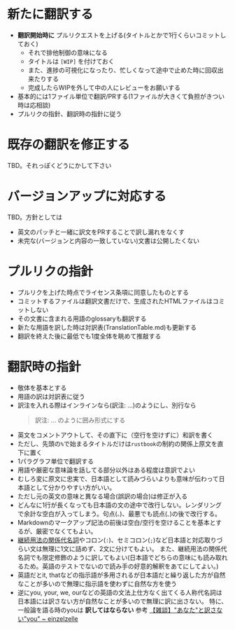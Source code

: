 # 新たに翻訳する

* **翻訳開始時に** プルリクエストを上げる(タイトルとかで1行くらいコミットしておく)
  + それで排他制御の意味になる
  + タイトルは `[WIP]` を付けておく
  + また、進捗の可視化になったり、忙しくなって途中で止めた時に回収出来たりする
  + 完成したらWIPを外して中の人にレビューをお願いする
* 基本的には1ファイル単位で翻訳/PRする(1ファイルが大きくて負担がきつい時は応相談)
* プルリクの指針、翻訳時の指針に従う

# 既存の翻訳を修正する

TBD。それっぽくどうにかして下さい

# バージョンアップに対応する

TBD。方針としては

* 英文のパッチと一緒に訳文をPRすることで訳し漏れをなくす
* 未完な(バージョンと内容の一致していない)文書は公開したくない

# プルリクの指針

* プルリクを上げた時点でライセンス条項に同意したものとする
* コミットするファイルは翻訳文書だけで、生成されたHTMLファイルはコミットしない
* その文書に含まれる用語のglossaryも翻訳する
* 新たな用語を訳した時は対訳表(TranslationTable.md)も更新する
* 翻訳を終えた後に最低でも1度全体を眺めて推敲する

# 翻訳時の指針

* 敬体を基本とする
* 用語の訳は対訳表に従う
* 訳注を入れる際はインラインなら(訳注: ...)のようにし、別行なら
  > 訳注: ...
  のように囲み形式にする
* 英文をコメントアウトして、その直下に（空行を空けずに）和訳を書く
* ただし、先頭の`%`で始まるタイトルだけは`rustbook`の制約の関係上原文を直下に置く
* 1パラグラフ単位で翻訳する
* 用語や厳密な意味論を話してる部分以外はある程度は意訳でよい
* むしろ変に原文に忠実で、日本語として読みづらいよりも意味が伝わって日本語として分かりやすい方がいい。
* ただし元の英文の意味と異なる場合(誤訳の場合)は修正が入る
* どんなに1行が長くなっても日本語の文の途中で改行しない。レンダリングで余計な空白が入ってしまう。句点(`。`)、最悪でも読点(`、`)の後で改行する。
* Markdownのマークアップ記法の前後は空白/空行を空けることを基本とするが、厳密でなくてもよい。
* [継続用法の関係代名詞](http://e-grammar.info/relative/relative_23.html)やコロン(`:`)、セミコロン(`;`)など日本語と対応取りづらい文は無理に1文に詰めず、2文に分けてもよい。
  また、継続用法の関係代名詞でも限定修飾のように訳してもよい(日本語でどちらの意味にも読み取れるため。英語のテストでないので読み手の好意的解釈をあてにしてよい。)
* 英語だとit, thatなどの指示語が多用されるが日本語だと繰り返した方が自然なことが多いので無理に指示語を使わずに自然な方を使う
* 逆にyou, your, we, ourなどの英語の文法上仕方なく出てくる人称代名詞は日本語には訳さない方が自然なことが多いので無理に訳に出さない。
  特に、一般論を語る時のyouは **訳してはならない** 参考 [【雑談】"あなた"と訳さない"you" ~ einzelzelle](http://einzelzelle.blogspot.jp/2014/01/blog-post.html)

